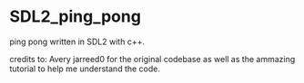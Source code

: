 # SDL2_ping_pong
ping pong written in SDL2 with c++.

credits to: Avery jarreed0 for the original codebase as well as the ammazing tutorial to help me understand the code.
